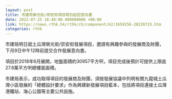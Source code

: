 ```yaml
---
layout: post
title: 市建局榮光街/崇安街項目明日起招意向書
date: 2022-07-25 16:40:00.000000000 +08:00
link: https://news.rthk.hk/rthk/ch/component/k2/1659256-20220725.htm
categories: rthk
---
```


市建局明日就土瓜灣榮光街/崇安街發展項目，邀請有興趣參與的發展商及財團，下月9日中午12時前提交合作發展意向書。

項目於2018年6月展開，地盤面積約30957平方呎，項目完成後預計可提供上限逾27.8萬平方呎總樓面面積。

市建局表示，成功取得項目的發展商及財團，須按發展協議中列明有關九龍城土瓜灣小區發展的「總體設計要求」作為興建新發展項目藍本，包括將項目連接土瓜灣港鐵站、海心公園等主要公共設施。
